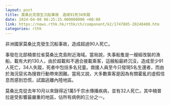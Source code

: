 ```yaml
---
layout: post
title: 莫桑比克發生沉船事故　造成91死34失蹤
date: 2024-04-08 06:25:25.000000000 +08:00
link: https://news.rthk.hk/rthk/ch/component/k2/1747885-20240408.htm
categories: rthk
---
```


非洲國家莫桑比克發生沉船事故，造成超過90人死亡。

事發在北部楠普拉省莫桑比克島附近海域。當局說，失事船隻是一艘經改裝的漁船，載有大約130人，由於超載和不適合接載乘客，這艘船最終沉沒，造成至少91人死亡，34人失蹤，死者中包括多名兒童。救援人員至今只發現5名生還者，而由於海況惡劣為搜救行動帶來困難。當局又說，大多數乘客是因為有關霍亂的虛假信息而感到恐慌，試圖逃離內陸地區。

莫桑比克從去年10月以來錄得近1萬5千宗水傳播疾病，並有32人死亡。其中楠普拉是受影響最嚴重的地區，佔所有病例的三分之一。
